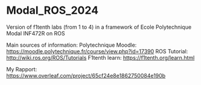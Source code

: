 # Modal_ROS_2024
Version of f1tenth labs (from 1 to 4) in a framework of Ecole Polytechnique Modal INF472R on ROS

Main sources of information:
Polytechnique Moodle: https://moodle.polytechnique.fr/course/view.php?id=17390
ROS Tutorial: http://wiki.ros.org/ROS/Tutorials
F1tenth learn: https://f1tenth.org/learn.html

My Rapport:
https://www.overleaf.com/project/65cf24e8e1862750084e190b
